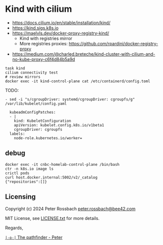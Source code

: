 # Kind with cilium

- https://docs.cilium.io/en/stable/installation/kind/
- https://kind.sigs.k8s.io
- https://maelvls.dev/docker-proxy-registry-kind/
  - Kind with registries mirror
  - More registries proxies: https://github.com/rpardini/docker-registry-proxy
- https://medium.com/@charled.breteche/kind-cluster-with-cilium-and-no-kube-proxy-c6f4d84b5a9d

```shell
task kind
cilium connectivity test
# review mirrors
docker exec -it kind-control-plane cat /etc/containerd/config.toml

```

TODO: 

```shell
- sed -i "s/cgroupDriver: systemd/cgroupDriver: cgroupfs/g" /var/lib/kubelet/config.yaml

  kubeadmConfigPatches:
  - |
    kind: KubeletConfiguration
    apiVersion: kubelet.config.k8s.io/v1beta1
    cgroupDriver: cgroupfs
  labels:
    node-role.kubernetes.io/worker=
```

## debug

```shell
docker exec -it cnbc-homelab-control-plane /bin/bash
ctr -n k8s.io image ls
crictl pods
curl host.docker.internal:5002/v2/_catalog
{"repositories":[]}
```

## Licensing

Copyright (c) 2024 Peter Rossbach <peter.rossbach@bee42.com>

MIT License, see [LICENSE.txt](../../../LICENSE.txt) for more details.

Regards,

[`|-o-|` The pathfinder - Peter](mailto://peter.rossbach@bee42.com)
